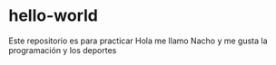 # hello-world
Este repositorio es para practicar
Hola me llamo Nacho y me gusta la programación y los deportes
